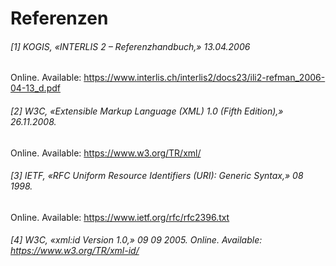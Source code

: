# Referenzen
###### [1] KOGIS, «INTERLIS 2 – Referenzhandbuch,» 13.04.2006
Online. Available: https://www.interlis.ch/interlis2/docs23/ili2-refman_2006-04-13_d.pdf

###### [2] W3C, «Extensible Markup Language (XML) 1.0 (Fifth Edition),» 26.11.2008.
Online. Available: https://www.w3.org/TR/xml/

###### [3] IETF, «RFC Uniform Resource Identifiers (URI): Generic Syntax,» 08 1998.
Online. Available: https://www.ietf.org/rfc/rfc2396.txt

###### [4] W3C, «xml:id Version 1.0,» 09 09 2005. Online. Available: https://www.w3.org/TR/xml-id/
